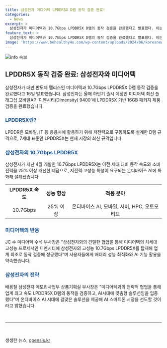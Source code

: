 ```yaml
---
title: 삼성전자 미디어텍 LPDDR5X D램 동작 검증 완료!
categories:
  - News
excerpt: >
  삼성전자가 미디어텍과 10.7Gbps LPDDR5X D램의 동작 검증을 완료했다고 발표했다. 이는 LPDDR5X를 사용한 모바일 D램 상용화를 추진하는 것으로, 삼성전자는 이를 통해 온디바이스 AI에 특화된 고성능 D램을 제공할 계획이다. 미디어텍의 수석 부사장은 향후 기기에서 배터리 성능과 AI 기능을 최대화할 것으로 기대한다고 전했고, 삼성전자의 부사장은 이를 통해 AI 스마트폰 시장을 선도할 것이라고 밝혔다.
feature_text: >
  삼성전자가 미디어텍과 10.7Gbps LPDDR5X D램의 동작 검증을 완료했다고 발표했다. 이는 LPDDR5X를 사용한 모바일 D램 상용화를 추진하는 것으로, 삼성전자는 이를 통해 온디바이스 AI에 특화된 고성능 D램을 제공할 계획이다. 미디어텍의 수석 부사장은 향후 기기에서 배터리 성능과 AI 기능을 최대화할 것으로 기대한다고 전했고, 삼성전자의 부사장은 이를 통해 AI 스마트폰 시장을 선도할 것이라고 밝혔다.
image: 'https://www.behealthy4u.com/wp-content/uploads/2024/06/koreanews.jpg'
---
```


<p><img src="https://www.behealthy4u.com/wp-content/uploads/2024/06/koreanews.jpg" alt="info 속보" /></p>

<h2 data-ke-size="size26">LPDDR5X 동작 검증 완료: 삼성전자와 미디어텍</h2>

<p data-ke-size="size16">삼성전자가 대만 반도체 팹리스인 미디어텍과 10.7Gbps LPDDR5X D램 동작 검증을 완료했다고 16일 발표했습니다. 삼성전자는 올해 하반기 출시 예정인 미디어텍 최신 플래그십 모바일AP '디멘시티(Dimensity) 9400'에 LPDDR5X 기반 16GB 패키지 제품 검증을 완료했습니다.</p>

<h3 data-ke-size="size24"><b><span style="color: #1a5490;">LPDDR5X란?</span></b></h3>

<p data-ke-size="size16">LPDDR은 모바일, IT 등 응용처에 활용하기 위해 저전력으로 구동하도록 설계한 D램 규격으로, 7세대 표준인 LPDDR5X는 현재 시장의 최신 규격입니다.</p>

<h3 data-ke-size="size24"><b><span style="color: #1a5490;">삼성전자의 10.7Gbps LPDDR5X</span></b></h3>

<p data-ke-size="size16">삼성전자가 지난 4월 개발한 10.7Gbps LPDDR5X는 이전 세대 대비 동작 속도와 소비 전력을 25% 이상 개선한 제품으로, 저전력∙고성능 특성이 요구되는 온디바이스 AI에 특화해 설계됐습니다.</p>

<table>
  <tr>
    <td style="text-align: center; height: 17px;"><b>LPDDR5X 속도</b></td>
    <td style="text-align: center; height: 17px;"><b>성능 향상</b></td>
    <td style="text-align: center; height: 17px;"><b>적용 분야</b></td>
  </tr>
  <tr>
    <td style="text-align: center; height: 17px;">10.7Gbps</td>
    <td style="text-align: center; height: 17px;">25% 이상</td>
    <td style="text-align: center; height: 17px;">온디바이스 AI, 모바일, 서버, HPC, 오토모티브</td>
  </tr>
</table>

<h3 data-ke-size="size24"><b><span style="color: #1a5490;">미디어텍의 반응</span></b></h3>

<p data-ke-size="size16">JC 수 미디어텍 수석 부사장은 "삼성전자와의 긴밀한 협업을 통해 미디어텍의 차세대 고성능 프로세서인 디멘시티에 삼성전자의 고성능 10.7Gbps LPDDR5X를 탑재해 업계 최초로 동작 검증에 성공했다"며 사용자들에게 배터리 성능 최적화와 AI 기능 활용을 약속했습니다.</p>

<h3 data-ke-size="size24"><b><span style="color: #1a5490;">삼성전자의 전략</span></b></h3>

<p data-ke-size="size16">배용철 삼성전자 메모리사업부 상품기획실 부사장은 "미디어텍과의 전략적 협업을 통해 업계 최고 속도 LPDDR5X D램의 동작을 검증하고, AI시대에 맞춤형 솔루션임을 입증했다"며 온디바이스 AI 시대에 걸맞은 솔루션을 제공해 AI 스마트폰 시장을 선도할 것이라고 밝혔습니다.</p>

<p data-ke-size="size16">&nbsp;</p>

<hr>

<p data-ke-size="size16">&nbsp;</p>
생생한 뉴스, <a href="https://opensis.kr" rel="dofollow">opensis.kr</a>


